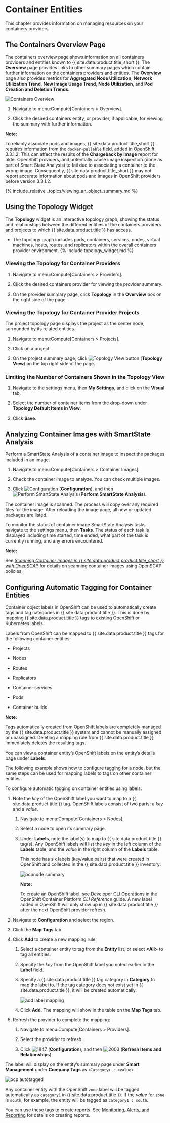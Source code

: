 # Container Entities

This chapter provides information on managing resources on your
containers providers.

## The Containers Overview Page

The containers overview page shows information on all containers
providers and entities known to {{ site.data.product.title_short }}. The **Overview**
page provides links to other summary pages which contain further
information on the containers providers and entities. The **Overview**
page also provides metrics for **Aggregated Node Utilization**,
**Network Utilization Trend**, **New Image Usage Trend**, **Node
Utilization**, and **Pod Creation and Deletion Trends**.

![Containers Overview](../images/containers-overview.png)

1.  Navigate to menu:Compute\[Containers \> Overview\].

2.  Click the desired containers entity, or provider, if applicable, for
    viewing the summary with further information.

**Note:**

To reliably associate pods and images, {{ site.data.product.title_short }} requires
information from the `docker-pullable` field, added in OpenShift
3.3.1.2. This can affect the results of the **Chargeback by Image**
report for older OpenShift providers, and potentially cause image
inspection (done as part of Smart State Analysis) to fail due to
associating a container to the wrong image. Consequently,
{{ site.data.product.title_short }} may not report accurate information about pods
and images in OpenShift providers before version 3.3.1.2.

{% include_relative _topics/viewing_an_object_summary.md %}

## Using the Topology Widget

The **Topology** widget is an interactive topology graph, showing the
status and relationships between the different entities of the
containers providers and projects to which {{ site.data.product.title }} has access.

  - The topology graph includes pods, containers, services, nodes,
    virtual machines, hosts, routes, and replicators within the overall
    containers provider environment. {% include topology_widget.md %}

### Viewing the Topology for Container Providers

1.  Navigate to menu:Compute\[Containers \> Providers\].

2.  Click the desired containers provider for viewing the provider
    summary.

3.  On the provider summary page, click **Topology** in the **Overview**
    box on the right side of the page.

### Viewing the Topology for Container Provider Projects

The project topology page displays the project as the center node,
surrounded by its related entities.

1.  Navigate to menu:Compute\[Containers \> Projects\].

2.  Click on a project.

3.  On the project summary page, click ![Topology View
    button](../images/topologyviewbutton.png) (**Topology View**) on the
    top right side of the page.

### Limiting the Number of Containers Shown in the Topology View

1.  Navigate to the settings menu, then **My Settings**, and click on
    the **Visual** tab.

2.  Select the number of container items from the drop-down under
    **Topology Default Items in View**.

3.  Click **Save**.

## Analyzing Container Images with SmartState Analysis

Perform a SmartState Analysis of a container image to inspect the
packages included in an image.

1.  Navigate to menu:Compute\[Containers \> Container Images\].

2.  Check the container image to analyze. You can check multiple images.

3.  Click ![Configuration](../images/1847.png) (**Configuration**), and then ![Perform SmartState Analysis](../images/1942.png) (**Perform SmartState Analysis**).

The container image is scanned. The process will copy over any required files for the image. After reloading the image page, all new or updated packages are listed.

To monitor the status of container image SmartState Analysis tasks, navigate to the settings menu, then **Tasks**. The status of each task is displayed including time started, time ended, what part of the task is currently running, and any errors encountered.

**Note:**

See [*Scanning Container Images in {{ site.data.product.product.title_short }} with OpenSCAP*](https://access.redhat.com/documentation/en-us/red_hat_cloudforms/4.7/html-single/scanning_container_images_in_cloudforms_with_openscap/)
for details on scanning container images using OpenSCAP policies.

## Configuring Automatic Tagging for Container Entities

Container object labels in OpenShift can be used to automatically create
tags and tag categories in {{ site.data.product.title }}. This is done by mapping
{{ site.data.product.title }} tags to existing OpenShift or Kubernetes labels.

Labels from OpenShift can be mapped to {{ site.data.product.title }} tags for the
following container entities:

  - Projects

  - Nodes

  - Routes

  - Replicators

  - Container services

  - Pods

  - Container builds

**Note:**

Tags automatically created from OpenShift labels are completely managed by the {{ site.data.product.title }} system and cannot be manually assigned or unassigned. Deleting a mapping rule from {{ site.data.product.title }} immediately deletes the resulting tags.

You can view a container entity’s OpenShift labels on the entity’s details page under **Labels**.

The following example shows how to configure tagging for a node, but the same steps can be used for mapping labels to tags on other container entities.

To configure automatic tagging on container entities using labels:

1.  Note the *key* of the OpenShift label you want to map to a {{ site.data.product.title }} tag. OpenShift labels consist of two parts: a *key* and a *value*.

    1.  Navigate to menu:Compute\[Containers \> Nodes\].

    2.  Select a node to open its summary page.

    3.  Under **Labels**, note the label(s) to map to {{ site.data.product.title }}
        tag(s). Any OpenShift labels will list the *key* in the left
        column of the **Labels** table, and the *value* in the right
        column of the **Labels** table.

        This node has six labels (key/value pairs) that were created in
        OpenShift and collected in the {{ site.data.product.title }} inventory:

        ![ocpnode summary](../images/ocpnode-summary.png)

        **Note:**

        To create an OpenShift label, see [Developer CLI
        Operations](https://docs.openshift.com/container-platform/3.3/cli_reference/basic_cli_operations.html)
        in the OpenShift Container Platform *CLI Reference* guide. A new
        label added in OpenShift will only show up in {{ site.data.product.title }}
        after the next OpenShift provider refresh.

2.  Navigate to **Configuration** and select the region.

3.  Click the **Map Tags** tab.

4.  Click **Add** to create a new mapping rule.

    1.  Select a container entity to tag from the **Entity** list, or
        select **\<All\>** to tag all entities.

    2.  Specify the *key* from the OpenShift label you noted earlier in
        the **Label** field.

    3.  Specify a {{ site.data.product.title }} tag category in **Category** to map
        the label to. If the tag category does not exist yet in
        {{ site.data.product.title }}, it will be created automatically.

        ![add label mapping](../images/add_label_mapping.png)

    4.  Click **Add**. The mapping will show in the table on the **Map Tags** tab.

5.  Refresh the provider to complete the mapping:

    1.  Navigate to menu:Compute\[Containers \> Providers\].

    2.  Select the provider to refresh.

    3.  Click ![1847](../images/1847.png) (**Configuration**), and then
        ![2003](../images/2003.png) (**Refresh Items and Relationships**).

The label will display on the entity’s summary page under **Smart Management** under **Company Tags** as `<Category> : <value>`.

![ocp autotagged](../images/ocp-autotagged.png)

Any container entity with the OpenShift `zone` label will be tagged automatically as `category1` in {{ site.data.product.title }}. If the *value* for `zone` is `south`, for example, the entity will be tagged as `category1
: south`.

You can use these tags to create reports. See [Monitoring, Alerts, and Reporting](../monitoring_alerts_and_reporting/index.html)
for details on creating reports.
